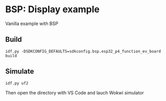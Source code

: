 # BSP: Display example

Vanilla example with BSP

## Build

```
idf.py -DSDKCONFIG_DEFAULTS=sdkconfig.bsp.esp32_p4_function_ev_board build
```


## Simulate

```
idf.py uf2
```

Then open the directory with VS Code and lauch Wokwi simulator